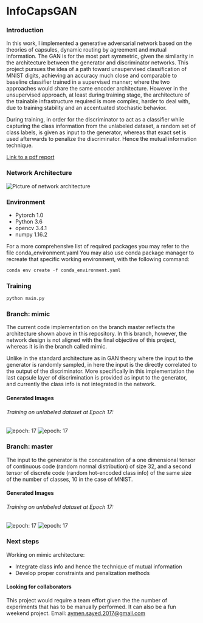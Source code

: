 # InfoCapsGAN

### Introduction

In this work, I implemented a generative adversarial network based on the theories of capsules, dynamic routing by agreement and mutual information. The GAN is for the most part symmetric, given the similarity in the architecture between the generator and discriminator networks. This project pursues the idea of a path toward unsupervised classification of MNIST digits, achieving an accuracy much close and comparable to baseline classifier trained in a supervised manner; where the two approaches would share the same encoder architecture. However in the unsupervised approach, at least during training stage, the architecture of the trainable infrastructure required is more complex,  harder to deal with, due to training stability and an accentuated stochastic behavior.

During training, in order for the discriminator to act as a classifier while capturing the class information from the unlabeled dataset, a random set of class labels, is given as input to the generator, whereas that exact set is used afterwards to penalize the discriminator. Hence the mutual information technique.

[Link to a pdf report](https://drive.google.com/open?id=16-0xJ0aDaJ_7UeneP4apcntHvhvQOGyX)


### Network Architecture

![Picture of network architecture](https://github.com/aymenx17/InfoCapsGAN/blob/master/project_images/InfoCapsGAN.png)


### Environment

- Pytorch 1.0
- Python 3.6
- opencv 3.4.1
- numpy  1.16.2

For a more comprehensive list of required packages you may refer to the file conda_environment.yaml
You may also use conda package manager to recreate that specific working environment, with the following command:
```python
conda env create -f conda_environment.yaml
```

### Training

```python
python main.py
```



### Branch: mimic

The current code implementation on the branch master reflects the architecture shown above in this repository. In this branch, however, the network design is not aligned with the final objective of this project, whereas it is in the branch called mimic.

Unlike in the standard architecture as in GAN theory where the input to the generator is randomly sampled, in here the input is the directly correlated to the output of the discriminator. More specifically in this implementation the last capsule layer of discrimination is provided as input to the generator, and currently the class info is not integrated in the network.

#### Generated Images

###### Training on unlabeled dataset at Epoch 17:

![epoch: 17](https://github.com/aymenx17/InfoCapsGAN/blob/master/project_images/generated-18-500.png)
![epoch: 17](https://github.com/aymenx17/InfoCapsGAN/blob/master/project_images/generated-18-600.png)


### Branch: master

The input to the generator is the concatenation of a one dimensional tensor of continuous code (random normal distribution) of size 32,  and a second tensor of discrete code (random hot-encoded class info) of the same size of the number of classes, 10 in the case of MNIST.  


#### Generated Images

###### Training on unlabeled dataset at Epoch 17:

![epoch: 17](https://github.com/aymenx17/InfoCapsGAN/blob/master/project_images/generated-17-500.png)
![epoch: 17](https://github.com/aymenx17/InfoCapsGAN/blob/master/project_images/generated-17-600.png)



### Next steps

Working on mimic architecture:
   - Integrate class info and hence the technique of mutual information
   - Develop proper constraints and penalization methods

#### Looking for collaborators

This project would require a team effort given the the number of experiments that has to be manually performed.
It can also be a fun weekend project. Email: aymen.sayed.2017@gmail.com
